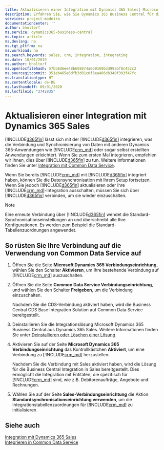 ```yaml
---
title: Aktualisieren einer Integration mit Dynamics 365 Sales| Microsoft Docs
description: Erfahren Sie, wie Sie Dynamics 365 Business Central für die Integration mit Dynamics 365 Sales vorbereiten.
services: project-madeira
documentationcenter: ''
author: bholtorf
ms.service: dynamics365-business-central
ms.topic: article
ms.devlang: na
ms.tgt_pltfrm: na
ms.workload: na
ms.search.keywords: sales, crm, integration, integrating
ms.date: 10/01/2019
ms.author: bholtorf
ms.openlocfilehash: 57bb8d6ee48b608074a669109bdd99abf8c452c2
ms.sourcegitcommit: 351eb465e6dfb3d01c0f3ea406db340f393f47fc
ms.translationtype: HT
ms.contentlocale: de-DE
ms.lasthandoff: 09/01/2020
ms.locfileid: "3742835"
---
```

# <a name="upgrading-an-integration-with-dynamics-365-sales"></a>Aktualisieren einer Integration mit Dynamics 365 Sales
[!INCLUDE[d365fin](includes/d365fin_md.md)] lässt sich mit der [!INCLUDE[d365fin](includes/cds_long_md.md)] integrieren, was die Verbindung und Synchronisierung von Daten mit anderen Dynamics 365-Anwendungen wie [!INCLUDE[crm_md](includes/crm_md.md)] oder sogar selbst erstellten Anwendungen erleichtert. Wenn Sie zum ersten Mal integrieren, empfehlen wir Ihnen, dies über [!INCLUDE[d365fin](includes/cds_long_md.md)] zu tun. Weitere Informationen finden Sie unter [Integration mit Common Data Service](admin-common-data-service.md).

Wenn Sie bereits [!INCLUDE[crm_md](includes/crm_md.md)] mit [!INCLUDE[d365fin](includes/d365fin_md.md)] integriert haben, können Sie die Datensynchronisation mit Ihrem Setup fortsetzen. Wenn Sie jedoch [!INCLUDE[d365fin](includes/d365fin_md.md)] aktualisieren oder Ihre [!INCLUDE[crm_md](includes/crm_md.md)]-Integration ausschalten, müssen Sie sich über [!INCLUDE[d365fin](includes/cds_long_md.md)] verbinden, um sie wieder einzuschalten. 

> [!NOTE]
> Eine erneute Verbindung über [!INCLUDE[d365fin](includes/cds_long_md.md)] wendet die Standard-Synchronisationseinstellungen an und überschreibt alle Ihre Konfigurationen. Es werden zum Beispiel die Standard-Tabellenzuordnungen angewendet.

## <a name="to-upgrade-your-connection-to-use-common-data-service"></a>So rüsten Sie Ihre Verbindung auf die Verwendung von Common Data Service auf
1. Öffnen Sie die Seite **Microsoft Dynamics 365 Verbindungseinrichtung**, wählen Sie den Schalter **Aktivieren**, um Ihre bestehende Verbindung auf [!INCLUDE[crm_md](includes/crm_md.md)] auszuschalten.
2. Öffnen Sie die Seite **Common Data Service Verbindungseinrichtung**, und wählen Sie den Schalter **Freigeben**, um die Verbindung einzuschalten.
  
   Nachdem Sie die CDS-Verbindung aktiviert haben, wird die Business Central CDS Base Integration Solution auf Common Data Service bereitgestellt.
3. Deinstallieren Sie die Integrationslösung Microsoft Dynamics 365 Business Central aus Dynamics 365 Sales. Weitere Informationen finden Sie unter [Deinstallieren oder Löschen einer Lösung](/powerapps/developer/common-data-service/uninstall-delete-solution). 

4. Aktivieren Sie auf der Seite **Microsoft Dynamics 365 Verbindungseinrichtung** das Kontrollkästchen **Aktiviert**, um eine Verbindung zu [!INCLUDE[crm_md](includes/crm_md.md)] herzustellen.
  
   Nachdem Sie die Verbindung mit Sales aktiviert haben, wird die Lösung für die Business Central Integration in Sales bereitgestellt. Dies ermöglicht die Integration mit Entitäten, die spezifisch für [!INCLUDE[crm_md](includes/crm_md.md)] sind, wie z.B. Debitorenaufträge, Angebote und Rechnungen.
5. Wählen Sie auf der Seite **Sales-Verbindungseinrichtung** die Aktion **Standardsynchronisationseinrichtung verwenden**, um die Integrationstabellenzuordnungen für [!INCLUDE[crm_md](includes/crm_md.md)] zu initialisieren.

## <a name="see-also"></a>Siehe auch
[Integration mit Dynamics 365 Sales](admin-prepare-dynamics-365-for-sales-for-integration.md)  
[Integrieren in Common Data Service](admin-common-data-service.md)
